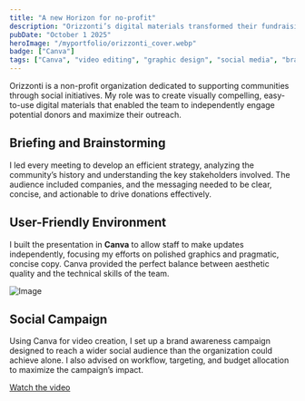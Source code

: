 ```yaml
---
title: "A new Horizon for no-profit"
description: "Orizzonti’s digital materials transformed their fundraising approach. I created user-friendly, visually compelling content on Canva, enabling the staff to independently manage updates while maximizing outreach to potential donors."
pubDate: "October 1 2025"
heroImage: "/myportfolio/orizzonti_cover.webp"
badge: ["Canva"]
tags: ["Canva", "video editing", "graphic design", "social media", "brand strategy"]
---
```


Orizzonti is a non-profit organization dedicated to supporting communities through social initiatives. My role was to create visually compelling, easy-to-use digital materials that enabled the team to independently engage potential donors and maximize their outreach.

## Briefing and Brainstorming
I led every meeting to develop an efficient strategy, analyzing the community’s history and understanding the key stakeholders involved. The audience included companies, and the messaging needed to be clear, concise, and actionable to drive donations effectively.

## User-Friendly Environment
I built the presentation in **Canva** to allow staff to make updates independently, focusing my efforts on polished graphics and pragmatic, concise copy. Canva provided the perfect balance between aesthetic quality and the technical skills of the team.

![Image](/myportfolio/orizzonti_presentation.webp)

## Social Campaign
Using Canva for video creation, I set up a brand awareness campaign designed to reach a wider social audience than the organization could achieve alone. I also advised on workflow, targeting, and budget allocation to maximize the campaign’s impact.

[Watch the video](/myportfolio/orizzonti_campaign_ig.mp4)

